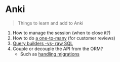 # Anki

> Things to learn and add to Anki

1. How to manage the session (when to close it?)
2. How to do [a one-to-many](https://stackoverflow.com/questions/22220130/customer-reviews-and-calendar-entries-etc-in-a-database) (for customer reviews)
3. [Query builders -vs- raw SQL](https://lyz-code.github.io/blue-book/architecture/orm_builder_query_or_raw_sql/)
3. Couple or decouple the API from the ORM?
    - Such as [handling migrations](https://medium.com/building-the-system/breaking-free-from-the-orm-decoupling-database-migrations-e6e53d144cab)